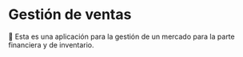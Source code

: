 # Gestión de ventas

📱 Esta es una aplicación para la gestión de un mercado para la parte financiera y de inventario.

